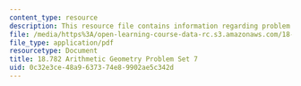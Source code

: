```yaml
---
content_type: resource
description: This resource file contains information regarding problem set 7.
file: /media/https%3A/open-learning-course-data-rc.s3.amazonaws.com/18-782-introduction-to-arithmetic-geometry-fall-2013/0c32e3ce48a9637374e89902ae5c342d_MIT18_782F13_pset7.pdf
file_type: application/pdf
resourcetype: Document
title: 18.782 Arithmetic Geometry Problem Set 7
uid: 0c32e3ce-48a9-6373-74e8-9902ae5c342d
---
```

